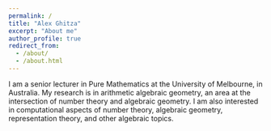 ```yaml
---
permalink: /
title: "Alex Ghitza"
excerpt: "About me"
author_profile: true
redirect_from: 
  - /about/
  - /about.html
---
```


I am a senior lecturer in Pure Mathematics at the University of Melbourne, in Australia.
My research is in arithmetic algebraic geometry, an area at the intersection of number theory and algebraic geometry.
I am also interested in computational aspects of number theory, algebraic geometry, representation theory, and other algebraic topics.

